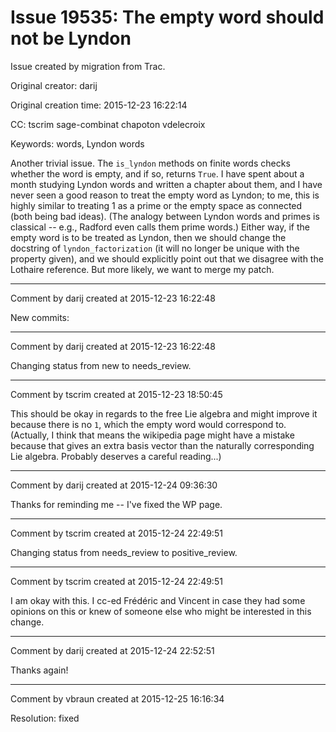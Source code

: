 # Issue 19535: The empty word should not be Lyndon

Issue created by migration from Trac.

Original creator: darij

Original creation time: 2015-12-23 16:22:14

CC:  tscrim sage-combinat chapoton vdelecroix

Keywords: words, Lyndon words

Another trivial issue. The `is_lyndon` methods on finite words checks whether the word is empty, and if so, returns `True`. I have spent about a month studying Lyndon words and written a chapter about them, and I have never seen a good reason to treat the empty word as Lyndon; to me, this is highly similar to treating 1 as a prime or the empty space as connected (both being bad ideas). (The analogy between Lyndon words and primes is classical -- e.g., Radford even calls them prime words.) Either way, if the empty word is to be treated as Lyndon, then we should change the docstring of `lyndon_factorization` (it will no longer be unique with the property given), and we should explicitly point out that we disagree with the Lothaire reference. But more likely, we want to merge my patch.


---

Comment by darij created at 2015-12-23 16:22:48

New commits:


---

Comment by darij created at 2015-12-23 16:22:48

Changing status from new to needs_review.


---

Comment by tscrim created at 2015-12-23 18:50:45

This should be okay in regards to the free Lie algebra and might improve it because there is no `1`, which the empty word would correspond to. (Actually, I think that means the wikipedia page might have a mistake because that gives an extra basis vector than the naturally corresponding Lie algebra. Probably deserves a careful reading...)


---

Comment by darij created at 2015-12-24 09:36:30

Thanks for reminding me -- I've fixed the WP page.


---

Comment by tscrim created at 2015-12-24 22:49:51

Changing status from needs_review to positive_review.


---

Comment by tscrim created at 2015-12-24 22:49:51

I am okay with this. I cc-ed Frédéric and Vincent in case they had some opinions on this or knew of someone else who might be interested in this change.


---

Comment by darij created at 2015-12-24 22:52:51

Thanks again!


---

Comment by vbraun created at 2015-12-25 16:16:34

Resolution: fixed
